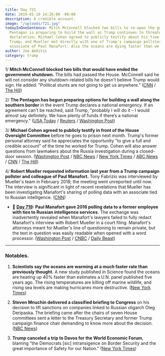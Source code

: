 ```yaml
---
title: Day 721
date: 2019-01-10 14:26:00 -08:00
description: A credible account.
image: "/uploads/721.jpg"
todayInOneSentence: Mitch McConnell blocked two bills to re-open the government; the
  Pentagon is preparing to build the wall as Trump continues to threaten a national-emergency
  declaration; Michael Cohen agreed to publicly testify about his time working for
  Trump; and Mueller met directly with one of Trump's campaign pollsters, a former
  associate of Paul Manafort. Also the oceans are dying faster than we thought.
author: Joe Amditis
category: trump
---
```


1/ **Mitch McConnell blocked two bills that would have ended the government shutdown.** The bills had passed the House. McConnell said he will not consider any shutdown-related bills he doesn't believe Trump would sign. He added: "Political stunts are not going to get us anywhere." ([CNN](https://www.cnn.com/2019/01/10/politics/senate-blocks-vote-congress-shutdown/index.html) / [The Hill](https://thehill.com/homenews/senate/424730-mcconnell-blocks-house-bills-to-reopen-government))

2/ **The Pentagon has begun preparing options for building a wall along the southern border** in the event Trump declares a national emergency. If an agreement can't be reached, said Trump, "probably I will do it – I would almost say definitely. We have plenty of funds if there’s a national emergency." ([USA Today](https://www.usatoday.com/story/news/politics/2019/01/10/shutdown-pentagon-confirms-its-preparing-build-border-wall/2536908002/) / [Reuters](https://www.reuters.com/article/us-usa-shutdown-idUSKCN1P416X) / [Washington Post](https://www.washingtonpost.com/powerpost/trump-administration-lays-groundwork-to-declare-national-emergency-to-build-wall/2019/01/10/e8902698-14fa-11e9-b6ad-9cfd62dbb0a8_story.html))

3/ **Michael Cohen agreed to publicly testify in front of the House Oversight Committee** before he goes to prison next month. Trump's former personal attorney said he appreciates the opportunity "to give a full and credible account" of the time he worked for Trump. Cohen will also answer questions from lawmakers about the Russia investigation during a closed-door session. ([Washington Post](http://www.washingtonpost.com/powerpost/michael-cohen-to-testify-publicly-before-house-panel-in-early-february/2019/01/10/6c0448f4-1516-11e9-90a8-136fa44b80ba_story.html) / [NBC News](https://www.cnbc.com/2019/01/10/ex-trump-lawyer-michael-cohen-to-testify-to-house-oversight-committee.html) / [New York Times](https://www.nytimes.com/2019/01/10/us/politics/michael-cohen-testify-trump-congress.html) / [ABC News](https://abcnews.go.com/Politics/trumps-lawyer-michael-cohen-testify-congress-february/story?id=60290630) / [CNN](https://www.cnn.com/2019/01/10/politics/michael-cohen-testify-congress/index.html) / [The Hill](https://thehill.com/homenews/administration/424794-michael-cohen-to-testify-publicly-before-congress))

4/ **Robert Mueller requested information last year from a Trump campaign pollster and colleague of Paul Manafort.** Tony Fabrizio was interviewed by Mueller's team in February 2018; the meeting went unreported until now. The interview is significant in light of recent revelations that Mueller has been investigating Manafort's sharing of polling data with an associate tied to Russian intelligence. ([CNN](https://www.cnn.com/2019/01/10/politics/robert-mueller-trump-pollster/index.html))

* 📌 **[Day 719](https://whatthefuckjusthappenedtoday.com/page/2/#2-paul-manafort-gave-2016-polling-da): Paul Manafort gave 2016 polling data to a former employee with ties to Russian intelligence services.** The exchange was inadvertently revealed when Manafort's lawyers failed to fully redact Manafort's interview with Robert Mueller in a court filing. Manafort's attorneys meant for Mueller's line of questioning to remain private, but the text in question was easily readable when opened with a word processor. ([Washington Post](https://www.washingtonpost.com/local/legal-issues/paul-manafort-shared-2016-polling-data-with-russian-employee-according-to-court-filing/2019/01/08/3f562ad8-12b0-11e9-803c-4ef28312c8b9_story.html) / [CNBC](https://www.cnbc.com/2019/01/08/mueller-accused-manafort-of-lying-about-sharing-polling-data-with-spy.html) / [Daily Beast](https://www.thedailybeast.com/manafort-suggests-he-gave-suspected-russian-spy-2016-polling-data))

---

### Notables.

1. **Scientists say the oceans are warming at a much faster rate than previously thought.** A new study published in Science found the oceans are heating up 40% faster than estimates a U.N. panel published five years ago. The rising temperatures are killing off marine wildlife, and rising sea levels are making hurricanes more destructive. ([New York Times](https://www.nytimes.com/2019/01/10/climate/ocean-warming-climate-change.html))

2. **Steven Mnuchin delivered a classified briefing to Congress** on his decision to lift sanctions on companies linked to Russian oligarch Oleg Deripaska. The briefing came after the chairs of seven House committees sent a letter to the Treasury Secretary and former Trump campaign finance chair demanding to know more about the decision. ([NBC News](https://www.nbcnews.com/politics/white-house/house-democrats-now-asking-questions-about-treasury-secretary-steven-mnuchin-n956766))

3. **Trump canceled a trip to Davos for the World Economic Forum**, blaming "the Democrats [sic] intransigence on Border Security and the great importance of Safety for our Nation." ([New York Times](https://www.nytimes.com/2019/01/10/us/politics/trump-davos-world-economic-forum.html))
